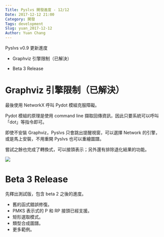```yaml
---
Title: Pyslvs 開發進度 - 12/12
Date: 2017-12-12 21:00
Category: 開發
Tags: development
Slug: yuan_2017-12-12
Author: Yuan Chang
---
```


Pyslvs v0.9 更新進度

+ Graphviz 引擎限制（已解決）

+ Beta 3 Release

<!-- PELICAN_END_SUMMARY -->

Graphviz 引擎限制（已解決）
===

最後使用 NetworkX 呼叫 Pydot 模組克服障礙。

Pydot 模組的原理是使用 command line 擷取回傳資訊，因此只要系統可以呼叫「dot」等指令即可。

即使不安裝 Graphviz，Pyslvs 只會跳出提醒視窗，可以選擇 Network 的引擎，或是馬上安裝，不用重開 Pyslvs 也可以重繪圖譜。

嘗試之餘也完成了轉換式，可以接頭表示；另外還有排除退化結果的功能。

![](https://raw.githubusercontent.com/coursemdetw/project_site_files/gh-pages/files/pyslvs/17_12_12.png)

Beta 3 Release
===

先釋出測試版，包含 beta 2 之後的進度。

+ 舊的函式錯誤修復。
+ PMKS 表示式的 P 和 RP 接頭已經支援。
+ 矩形選取模式。
+ 類型合成圖譜。
+ 更多範例。